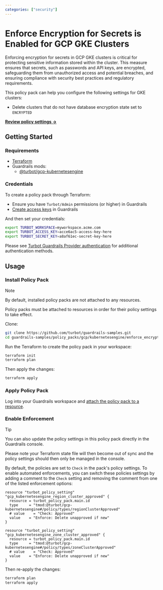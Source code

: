 ```yaml
---
categories: ["security"]
---
```


# Enforce Encryption for Secrets is Enabled for GCP GKE Clusters

Enforcing encryption for secrets in GCP GKE clusters is critical for protecting sensitive information stored within the cluster. This measure ensures that secrets, such as passwords and API keys, are encrypted, safeguarding them from unauthorized access and potential breaches, and ensuring compliance with security best practices and regulatory requirements.

This policy pack can help you configure the following settings for GKE clusters:

- Delete clusters that do not have database encryption state set to `ENCRYPTED`

**[Review policy settings →](https://hub-guardrails-turbot-com-git-development-turbot.vercel.app/policy-packs/enforce_encryption_for_secrets_is_enabled_for_clusters/settings)**

## Getting Started

### Requirements

- [Terraform](https://developer.hashicorp.com/terraform/tutorials/gcp-get-started/install-cli)
- Guardrails mods:
  - [@turbot/gcp-kubernetesengine](https://hub-guardrails-turbot-com-git-development-turbot.vercel.app/gcp/mods/gcp-kubernetesengine)

### Credentials

To create a policy pack through Terraform:

- Ensure you have `Turbot/Admin` permissions (or higher) in Guardrails
- [Create access keys](https://turbot.com/guardrails/docs/guides/iam/access-keys#generate-a-new-guardrails-api-access-key) in Guardrails

And then set your credentials:

```sh
export TURBOT_WORKSPACE=myworkspace.acme.com
export TURBOT_ACCESS_KEY=acce6ac5-access-key-here
export TURBOT_SECRET_KEY=a8af61ec-secret-key-here
```

Please see [Turbot Guardrails Provider authentication](https://registry.terraform.io/providers/turbot/turbot/latest/docs#authentication) for additional authentication methods.

## Usage

### Install Policy Pack

> [!NOTE]
> By default, installed policy packs are not attached to any resources.
>
> Policy packs must be attached to resources in order for their policy settings to take effect.

Clone:

```sh
git clone https://github.com/turbot/guardrails-samples.git
cd guardrails-samples/policy_packs/gcp/kubernetesengine/enforce_encryption_for_secrets_is_enabled_for_clusters
```

Run the Terraform to create the policy pack in your workspace:

```sh
terraform init
terraform plan
```

Then apply the changes:

```sh
terraform apply
```

### Apply Policy Pack

Log into your Guardrails workspace and [attach the policy pack to a resource](https://turbot.com/guardrails/docs/guides/working-with-folders/smart#attach-a-smart-folder-to-a-resource).

### Enable Enforcement

> [!TIP]
> You can also update the policy settings in this policy pack directly in the Guardrails console.
>
> Please note your Terraform state file will then become out of sync and the policy settings should then only be managed in the console.

By default, the policies are set to `Check` in the pack's policy settings. To enable automated enforcements, you can switch these policies settings by adding a comment to the `Check` setting and removing the comment from one of the listed enforcement options:

```hcl
resource "turbot_policy_setting" "gcp_kubernetesengine_region_cluster_approved" {
  resource = turbot_policy_pack.main.id
  type     = "tmod:@turbot/gcp-kubernetesengine#/policy/types/regionClusterApproved"
  # value    = "Check: Approved"
  value    = "Enforce: Delete unapproved if new"
}

resource "turbot_policy_setting" "gcp_kubernetesengine_zone_cluster_approved" {
  resource = turbot_policy_pack.main.id
  type     = "tmod:@turbot/gcp-kubernetesengine#/policy/types/zoneClusterApproved"
  # value    = "Check: Approved"
  value    = "Enforce: Delete unapproved if new"
}
```

Then re-apply the changes:

```sh
terraform plan
terraform apply
```
